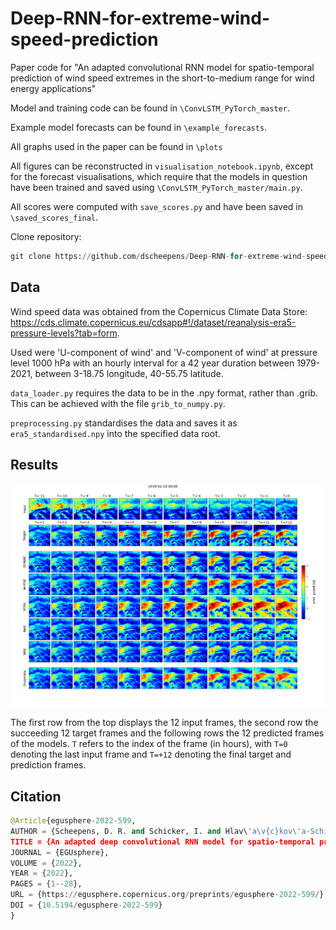 # Deep-RNN-for-extreme-wind-speed-prediction
Paper code for "An adapted convolutional RNN model for spatio-temporal prediction of wind speed extremes in the short-to-medium range for wind energy applications"

Model and training code can be found in `\ConvLSTM_PyTorch_master`. 

Example model forecasts can be found in `\example_forecasts`.

All graphs used in the paper can be found in `\plots`

All figures can be reconstructed in `visualisation_notebook.ipynb`, except for the forecast visualisations, which require that the models in question have been trained and saved using `\ConvLSTM_PyTorch_master/main.py`.   

All scores were computed with `save_scores.py` and have been saved in `\saved_scores_final`. 

Clone repository: 

```python
git clone https://github.com/dscheepens/Deep-RNN-for-extreme-wind-speed-prediction.git 
```

## Data 

Wind speed data was obtained from the Copernicus Climate Data Store: https://cds.climate.copernicus.eu/cdsapp#!/dataset/reanalysis-era5-pressure-levels?tab=form. 

Used were 'U-component of wind' and 'V-component of wind' at pressure level 1000 hPa with an hourly interval for a 42 year duration between 1979-2021, between 3-18.75 longitude, 40-55.75 latitude. 

`data_loader.py` requires the data to be in the .npy format, rather than .grib. This can be achieved with the file `grib_to_numpy.py`.

`preprocessing.py` standardises the data and saves it as `era5_standardised.npy` into the specified data root. 

## Results

<img 
src="front_example.png"
/>

The first row from the top displays the 12 input frames, the second row the succeeding 12 target frames and the following rows the 12 predicted frames of the models. `T` refers to the index of the frame (in hours), with `T=0` denoting the last input frame and `T=+12` denoting the final target and prediction frames.

## Citation 

```python
@Article{egusphere-2022-599,
AUTHOR = {Scheepens, D. R. and Schicker, I. and Hlav\'a\v{c}kov\'a-Schindler, K. and Plant, C.},
TITLE = {An adapted deep convolutional RNN model for spatio-temporal prediction of wind speed extremes in the short-to-medium range for wind energy applications},
JOURNAL = {EGUsphere},
VOLUME = {2022},
YEAR = {2022},
PAGES = {1--28},
URL = {https://egusphere.copernicus.org/preprints/egusphere-2022-599/},
DOI = {10.5194/egusphere-2022-599}
}
```
